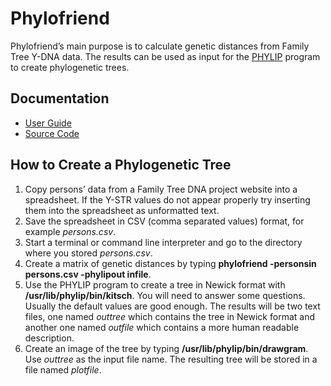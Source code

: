 # Phylofriend

Phylofriend’s main purpose is to calculate genetic
distances from Family Tree Y-DNA data. The results can be
used as input for the [PHYLIP](http://evolution.genetics.washington.edu/phylip.html)
program to create phylogenetic trees.


## Documentation

* [User Guide](https://github.com/yogischogi/phylofriend/blob/master/doc/phylofriend.pdf?raw=true)
* [Source Code](http://godoc.org/github.com/yogischogi/phylofriend)


## How to Create a Phylogenetic Tree

1. Copy persons’ data from a Family Tree DNA project website into a spreadsheet.
   If the Y-STR values do not appear properly try inserting them into the spreadsheet as unformatted text.
2. Save the spreadsheet in CSV (comma separated values) format, for example *persons.csv*.
3. Start a terminal or command line interpreter and go to the directory where you stored *persons.csv*.
4. Create a matrix of genetic distances by typing **phylofriend -personsin persons.csv -phylipout infile**.
5. Use the PHYLIP program to create a tree in Newick format with **/usr/lib/phylip/bin/kitsch**.
   You will need to answer some questions. Usually the default values are good enough.
   The results will be two text files, one named *outtree* which contains the tree in
   Newick format and another one named *outfile* which contains a more human readable description.
6. Create an image of the tree by typing **/usr/lib/phylip/bin/drawgram**.
   Use *outtree* as the input file name.
   The resulting tree will be stored in a file named *plotfile*. 


